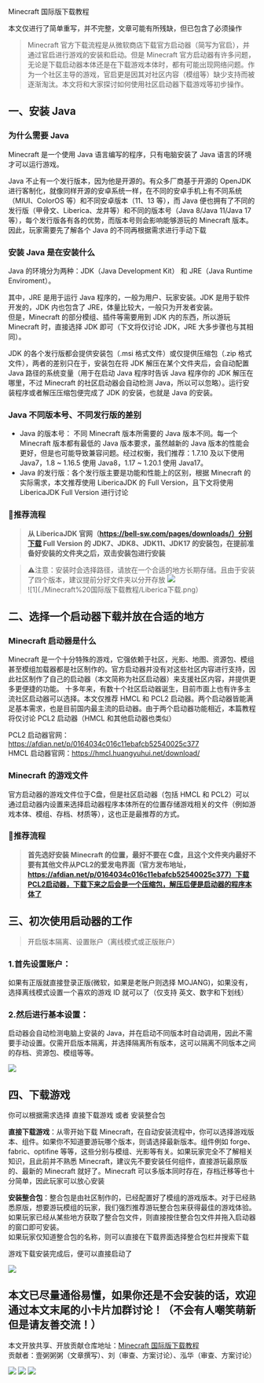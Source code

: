 <!-- 这是最重要的基础教程之一，需要反复修正调整 -->
<!-- 目前只写了最直接的步骤，其他基础教程也按照这样写比较省时省力 -->
<!-- 教程需要能面向各种人群，从什么都不懂的玩家到希望了解更多的玩家，也就是说，需要追求兼备易读性和扩展性 -->
<!-- 或许可以做一个不会下载、安装 -->

Minecraft 国际版下载教程

本文仅进行了简单重写，并不完整，文章可能有所残缺，但已包含了必须操作

> Minecraft 官方下载流程是从微软商店下载官方启动器（简写为官启），并通过官启进行游戏的安装和启动。但是 Minecraft 官方启动器有许多问题，无论是下载启动器本体还是在下载游戏本体时，都有可能出现网络问题。作为一个社区主导的游戏，官启更是因其对社区内容（模组等）缺少支持而被逐渐淘汰。本文将和大家探讨如何使用社区启动器下载游戏等初步操作。

## 一、安装 Java
### 为什么需要 Java
Minecraft 是一个使用 Java 语言编写的程序，只有电脑安装了 Java 语言的环境才可以运行游戏。

Java 不止有一个发行版本，因为他是开源的。有众多厂商基于开源的 OpenJDK 进行客制化，就像同样开源的安卓系统一样，在不同的安卓手机上有不同系统（MIUI、ColorOS 等）和不同安卓版本（11、13 等），而 Java 便也拥有了不同的发行版（甲骨文、Liberica、龙井等）和不同的版本号（Java 8/Java 11/Java 17等），每个发行版各有各的优势，而版本号则会影响能够游玩的 Minecraft 版本。因此，玩家需要先了解各个 Java 的不同再根据需求进行手动下载

### 安装 Java 是在安装什么
Java 的环境分为两种：JDK（Java Development Kit） 和 JRE（Java Runtime Enviroment）。 

其中，JRE 是用于运行 Java 程序的，一般为用户、玩家安装。JDK 是用于软件开发的，JDK 内也包含了 JRE，体量比较大，一般只为开发者安装。  
但是，Minecraft 的部分模组、插件等需要用到 JDK 内的东西，所以游玩 Minecraft 时，直接选择 JDK 即可（下文将仅讨论 JDK，JRE 大多步骤也与其相同）。

JDK 的各个发行版都会提供安装包（.msi 格式文件）或仅提供压缩包（.zip 格式文件），两者的差别只在于，安装包在将 JDK 解压在某个文件夹后，会自动配置 Java 路径的系统变量（用于在启动 Java 程序时告诉 Java 程序你的 JDK 解压在哪里，不过 Minecraft 的社区启动器会自动检测 Java，所以可以忽略）。运行安装程序或者解压压缩包便完成了 JDK 的安装，也就是 Java 的安装。 

### Java 不同版本号、不同发行版的差别

- Java 的版本号： 不同 Minecraft 版本所需要的 Java 版本不同。每一个 Minecraft 版本都有最低的 Java 版本要求，虽然越新的 Java 版本的性能会更好，但是也可能导致兼容问题。经过权衡，我们推荐：1.7.10 及以下使用 Java7，1.8 ~ 1.16.5 使用 Java8，1.17 ~ 1.20.1 使用 Java17。
- Java 的发行版：各个发行版主要是功能和性能上的区别，根据 Minecraft 的实际需求，本文推荐使用 LibericaJDK 的 Full Version，且下文将使用 LibericaJDK Full Version 进行讨论

<!-- 旧描述，有错误，描述混乱 -->
<!-- Java 有不同发行版，总的来说分为 OracleJDK 和 OpenJDK 两个类。 这里不知道怎么描述好了，包括OpenJDK和Oracle的区别以及JDK是什么 。OpenJDK 主要优势在于 免费、性能好，然而在选择 OpenJDK 时，大多数 OpenJDK 并不包含 JavaFX 这一个组件，其是一个较为过时的用于绘制用户界面的组件 不确定组件这个称呼合不合适 ，但仍有一部分应用在使用（例如 HMCL 启动器），因此我们推荐使用 LibericaJDK 的 Full version（带 JavaFX） -->


### 🔆推荐流程
> **从 LibericaJDK 官网（https://bell-sw.com/pages/downloads/）分别下载 Full Version 的 JDK7、JDK8、JDK11、JDK17 的安装包，在提前准备好安装的文件夹之后，双击安装包进行安装**

> ⚠注意：安装时会选择路径，请放在一个合适的地方长期存储。且由于安装了四个版本，建议提前分好文件夹以分开存放
![](./Minecraft%20国际版下载教程/java分文件夹安放.png)  
![1](./Minecraft%20国际版下载教程/Liberica下载.png）

## 二、选择一个启动器下载并放在合适的地方
### Minecraft 启动器是什么
Minecraft 是一个十分特殊的游戏，它强依赖于社区，光影、地图、资源包、模组甚至模组加载器都是社区制作的。官方启动器并没有对这些社区内容进行支持，因此社区制作了自己的启动器（本文简称为社区启动器）来支援社区内容，并提供更多更便捷的功能。
十多年来，有数十个社区启动器诞生，目前市面上也有许多主流社区启动器可以选择。本文仅推荐 HMCL 和 PCL2 启动器。两个启动器皆能满足基本需求，也是目前国内最主流的启动器。由于两个启动器功能相近，本篇教程将仅讨论 PCL2 启动器（HMCL 和其他启动器也类似）

PCL2 启动器官网：https://afdian.net/p/0164034c016c11ebafcb52540025c377  
HMCL 启动器官网：https://hmcl.huangyuhui.net/download/
### Minecraft 的游戏文件
官方启动器的游戏文件位于C盘，但是社区启动器（包括 HMCL 和 PCL2）可以通过启动器内设置来选择启动器程序本体所在的位置存储游戏相关的文件（例如游戏本体、模组、存档、材质等），这也正是最推荐的方式。
### 🔆推荐流程
> **首先选好安装 Minecraft 的位置，最好不要在 C盘，且这个文件夹内最好不要有其他文件从PCL2的爱发电界面（官方发布地址，https://afdian.net/p/0164034c016c11ebafcb52540025c377）下载PCL2启动器，下载下来之后会是一个压缩包，解压后便是启动器的程序本体了**

## 三、初次使用启动器的工作
> 开启版本隔离、设置账户（离线模式或正版账户）

### 1.首先设置账户：
如果有正版就直接登录正版(微软，如果是老账户则选择 MOJANG)，如果没有，选择离线模式设置一个喜欢的游戏 ID 就可以了（仅支持 英文、数字和下划线）

### 2.然后进行基本设置：
启动器会自动检测电脑上安装的 Java，并在启动不同版本时自动调用，因此不需要手动设置。仅需开启版本隔离，并选择隔离所有版本，这可以隔离不同版本之间的存档、资源包、模组等等。

![](./Minecraft%20国际版下载教程/启动器设置.png)

## 四、下载游戏
> 

你可以根据需求选择 直接下载游戏 或者 安装整合包

**直接下载游戏**：从零开始下载 Minecraft，在自动安装流程中，你可以选择游戏版本、组件。如果你不知道要游玩哪个版本，则请选择最新版本。组件例如 forge、fabric、optifine 等等，这些分别与模组、光影等有关。如果玩家完全不了解相关知识，且此前并不熟悉 Minecraft，建议先不要安装任何组件，直接游玩最原版的、最新的 Minecraft 就好了。Minecraft 可以多版本同时存在，存档迁移等也十分简单，因此玩家可以放心安装

**安装整合包**：整合包是由社区制作的，已经配置好了模组的游戏版本。对于已经熟悉原版，想要游玩模组的玩家，我们强烈推荐游玩整合包来获得最佳的游戏体验。  
如果玩家已经从某些地方获取了整合包文件，则直接按住整合包文件并拖入启动器的窗口即可安装。  
如果玩家仅知道整合包的名称，则可以直接在下载界面选择整合包栏并搜索下载

游戏下载安装完成后，便可以直接启动了

![](./Minecraft%20国际版下载教程/游戏下载.png)

本文已尽量通俗易懂，如果你还是不会安装的话，欢迎通过本文末尾的小卡片加群讨论！（不会有人嘲笑萌新但是请友善交流！）
---

本文开放共享、开放贡献仓库地址：[Minecraft 国际版下载教程](https://gitee.com/community-tut/minecraft-community-tut/blob/master/%E5%9F%BA%E7%A1%80%E7%B1%BB%E6%96%87%E7%AB%A0/Minecraft%20%E5%9B%BD%E9%99%85%E7%89%88%E4%B8%8B%E8%BD%BD%E6%95%99%E7%A8%8B.md)  
贡献者：壹粥粥粥（文章撰写）、刘（审查、方案讨论）、泓华（审查、方案讨论）

![](/项目文件/套图/社区教程套图/卡片%20甲%20知乎b站%20点赞.png)
![](/项目文件/套图/社区教程套图/卡片%20乙%20提问交流.png)
![](/项目文件/套图/社区教程套图/卡片%20甲%20开放共享贡献.png)